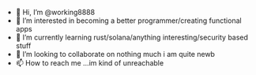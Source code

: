 - 👋 Hi, I’m @working8888
- 👀 I’m interested in becoming a better programmer/creating functional apps
- 🌱 I’m currently learning rust/solana/anything interesting/security based stuff
- 💞️ I’m looking to collaborate on nothing much i am quite newb
- 📫 How to reach me ...im kind of unreachable

<!---
working8888/working8888 is a ✨ special ✨ repository because its `README.md` (this file) appears on your GitHub profile.
You can click the Preview link to take a look at your changes.
--->
